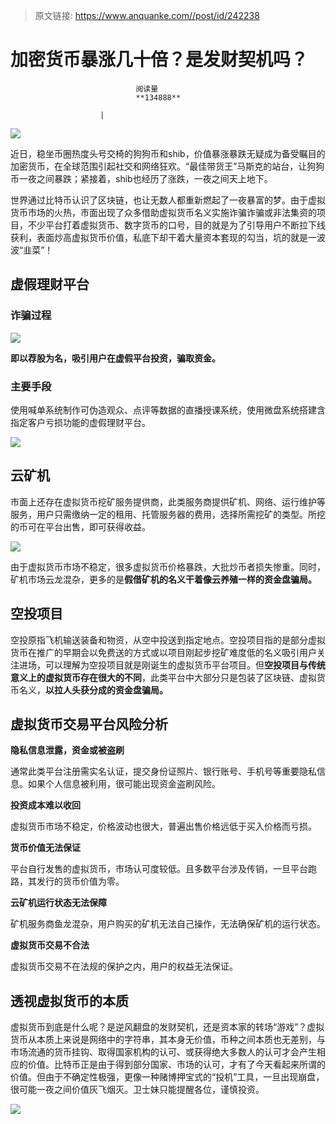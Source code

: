 > 原文链接: https://www.anquanke.com//post/id/242238 


# 加密货币暴涨几十倍？是发财契机吗？


                                阅读量   
                                **134888**
                            
                        |
                        
                                                                                    



[![](https://p1.ssl.qhimg.com/t01471b6033632dcdc0.png)](https://p1.ssl.qhimg.com/t01471b6033632dcdc0.png)



近日，稳坐币圈热度头号交椅的狗狗币和shib，价值暴涨暴跌无疑成为备受瞩目的加密货币，在全球范围引起社交和网络狂欢。“最佳带货王”马斯克的站台，让狗狗币一夜之间暴跌；紧接着，shib也经历了涨跌，一夜之间天上地下。

世界通过比特币认识了区块链，也让无数人都重新燃起了一夜暴富的梦。由于虚拟货币市场的火热，市面出现了众多借助虚拟货币名义实施诈骗诈骗或非法集资的项目，不少平台打着虚拟货币、数字货币的口号，目的就是为了引导用户不断拉下线获利，表面炒高虚拟货币价值，私底下却干着大量资本套现的勾当，坑的就是一波波“韭菜”！



## 虚假理财平台

### 诈骗过程

[![](https://p2.ssl.qhimg.com/t01917df24f8f81f92e.png)](https://p2.ssl.qhimg.com/t01917df24f8f81f92e.png)

**即以荐股为名，吸引用户在虚假平台投资，骗取资金。**



### 主要手段

使用喊单系统制作可伪造观众、点评等数据的直播授课系统，使用微盘系统搭建含指定客户亏损功能的虚假理财平台。

[![](https://p4.ssl.qhimg.com/t0163bac9d8ed806151.png)](https://p4.ssl.qhimg.com/t0163bac9d8ed806151.png)



## 云矿机

市面上还存在虚拟货币挖矿服务提供商，此类服务商提供矿机、网络、运行维护等服务，用户只需缴纳一定的租用、托管服务器的费用，选择所需挖矿的类型。所挖的币可在平台出售，即可获得收益。

[![](https://p1.ssl.qhimg.com/t0175e8c4619c792dea.png)](https://p1.ssl.qhimg.com/t0175e8c4619c792dea.png)

由于虚拟货币市场不稳定，很多虚拟货币价格暴跌，大批炒币者损失惨重。同时，矿机市场云龙混杂，更多的是**假借矿机的名义干着像云养殖一样的资金盘骗局。**



## 空投项目

空投原指飞机输送装备和物资，从空中投送到指定地点。空投项目指的是部分虚拟货币在推广的早期会以免费送的方式或以项目刚起步挖矿难度低的名义吸引用户关注进场，可以理解为空投项目就是刚诞生的虚拟货币平台项目。但**空投项目与传统意义上的虚拟货币存在很大的不同**，此类平台中大部分只是包装了区块链、虚拟货币名义，**以拉人头获分成的资金盘骗局。**



## 虚拟货币交易平台风险分析

**隐私信息泄露，资金或被盗刷**

通常此类平台注册需实名认证，提交身份证照片、银行账号、手机号等重要隐私信息。如果个人信息被利用，很可能出现资金盗刷风险。

**投资成本难以收回**

虚拟货币市场不稳定，价格波动也很大，普遍出售价格远低于买入价格而亏损。

**货币价值无法保证**

平台自行发售的虚拟货币，市场认可度较低。且多数平台涉及传销，一旦平台跑路，其发行的货币价值为零。

**云矿机运行状态无法保障**

矿机服务商鱼龙混杂，用户购买的矿机无法自己操作，无法确保矿机的运行状态。

**虚拟货币交易不合法**

虚拟货币交易不在法规的保护之内，用户的权益无法保证。



## 透视虚拟货币的本质

虚拟货币到底是什么呢？是逆风翻盘的发财契机，还是资本家的转场“游戏”？虚拟货币从本质上来说是网络中的字符串，其本身无价值，币种之间本质也无差别，与市场流通的货币挂钩、取得国家机构的认可、或获得绝大多数人的认可才会产生相应的价值。比特币正是由于得到部分国家、市场的认可，才有了今天看起来所谓的价值。但由于不确定性极强，更像一种赌博押宝式的“投机”工具，一旦出现崩盘，很可能一夜之间价值灰飞烟灭。卫士妹只能提醒各位，谨慎投资。

[![](https://p3.ssl.qhimg.com/t013bb26f527ec413c3.png)](https://p3.ssl.qhimg.com/t013bb26f527ec413c3.png)
